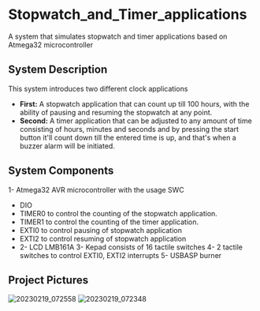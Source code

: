 # Stopwatch_and_Timer_applications
A system that simulates stopwatch and timer applications based on Atmega32 microcontroller
## System Description
This system introduces two different clock applications
- **First:** A stopwatch application that can count up till 100 hours, with the ability of pausing and resuming the stopwatch at any point.
- **Second:** A timer application that can be adjusted to any amount of time consisting of hours, minutes and seconds and by pressing the start button it'll count down till the entered time is up, and that's when a buzzer alarm will be initiated.
## System Components
1- Atmega32 AVR microcontroller with the usage SWC
   - DIO
   - TIMER0 to control the counting of the stopwatch application.
   - TIMER1 to control the counting of the timer application.
   - EXTI0 to control pausing of stopwatch application
   - EXTI2 to control resuming of stopwatch application
- 2- LCD LMB161A 
3- Kepad consists of 16 tactile switches
4- 2 tactile switches to control EXTI0, EXTI2 interrupts
5- USBASP burner
## Project Pictures
![20230219_072558](https://user-images.githubusercontent.com/94296738/219932800-021a8707-ad0a-4899-b955-5706ada1b2ee.jpg)
![20230219_072348](https://user-images.githubusercontent.com/94296738/219932810-ac2df571-60bc-40e5-b6b1-ccf3b86a0ceb.jpg)
